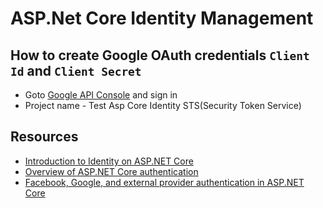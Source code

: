 # ASP.Net Core Identity Management

## How to create Google OAuth credentials `Client Id` and `Client Secret`

- Goto [Google API Console](https://console.developers.google.com/) and sign in
- Project name - Test Asp Core Identity STS(Security Token Service)

## Resources

- [Introduction to Identity on ASP.NET Core](https://docs.microsoft.com/en-us/aspnet/core/security/authentication/identity?view=aspnetcore-5.0&tabs=visual-studio)
- [Overview of ASP.NET Core authentication](https://docs.microsoft.com/en-us/aspnet/core/security/authentication/?view=aspnetcore-5.0)
- [Facebook, Google, and external provider authentication in ASP.NET Core](https://docs.microsoft.com/en-us/aspnet/core/security/authentication/social/?view=aspnetcore-5.0&tabs=visual-studio)
